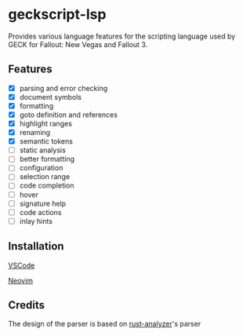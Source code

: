 # geckscript-lsp

Provides various language features for the scripting language used by GECK for Fallout: New Vegas and Fallout 3.

## Features

- [x] parsing and error checking
- [x] document symbols
- [x] formatting
- [x] goto definition and references
- [x] highlight ranges
- [x] renaming
- [x] semantic tokens
- [ ] static analysis
- [ ] better formatting
- [ ] configuration
- [ ] selection range
- [ ] code completion
- [ ] hover
- [ ] signature help
- [ ] code actions
- [ ] inlay hints

## Installation

[VSCode](https://github.com/WarZone762/vscode-geckscript)

[Neovim](https://github.com/WarZone762/geckscript.nvim)

## Credits

The design of the parser is based on [rust-analyzer](https://rust-analyzer.github.io/)'s parser
